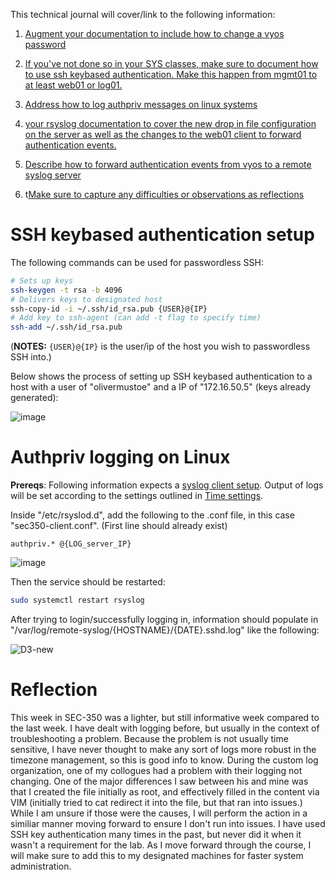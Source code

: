 This technical journal will cover/link to the following information:

1. [Augment your documentation to include how to change a vyos password](https://github.com/Oliver-Mustoe/Oliver-Mustoe-Tech-Journal/wiki/Vyos-reference#change-password-for-vyos-user)

2. [If you've not done so in your SYS classes, make sure to document how to use ssh keybased authentication.  Make this happen from mgmt01 to at least web01 or log01.](#ssh-keybased-authentication-setup)

3. [Address how to log authpriv messages on linux systems](#authpriv-logging-on-linux)

4. [your rsyslog documentation to cover the new drop in file configuration on the server as well as the changes to the web01 client to forward authentication events.](https://github.com/Oliver-Mustoe/Oliver-Mustoe-Tech-Journal/wiki/Syslog-reference#configuring-syslog-service-on-logging-client)

5. [Describe how to forward authentication events from vyos to a remote syslog server](https://github.com/Oliver-Mustoe/Oliver-Mustoe-Tech-Journal/wiki/Vyos-reference#forward-authentication-messages-to-rsyslog)

6. t[Make sure to capture any difficulties or observations as reflections](#reflection)

# SSH keybased authentication setup

The following commands can be used for passwordless SSH:

```bash
# Sets up keys
ssh-keygen -t rsa -b 4096
# Delivers keys to designated host
ssh-copy-id -i ~/.ssh/id_rsa.pub {USER}@{IP}
# Add key to ssh-agent (can add -t flag to specify time)
ssh-add ~/.ssh/id_rsa.pub
```

(**NOTES:** `{USER}@{IP}` is the user/ip of the host you wish to passwordless SSH into.)

Below shows the process of setting up SSH keybased authentication to a host with a user of "olivermustoe" and a IP of "172.16.50.5" (keys already generated):

![image](https://user-images.githubusercontent.com/71083461/214702657-0064d95f-e8df-4e74-9d35-77b25cd5582f.png)

# Authpriv logging on Linux

**Prereqs**: Following information expects a [syslog client setup](https://github.com/Oliver-Mustoe/Oliver-Mustoe-Tech-Journal/wiki/Syslog-reference#configuring-syslog-service-on-logging-client). Output of logs will be set according to the settings outlined in [Time settings](https://github.com/Oliver-Mustoe/Oliver-Mustoe-Tech-Journal/wiki/Time-settings).

Inside "/etc/rsyslod.d", add the following to the .conf file, in this case "sec350-client.conf". (First line should already exist)

```
authpriv.* @{LOG_server_IP}
```

![image](https://user-images.githubusercontent.com/71083461/214685204-580be8ee-e2ba-433a-8489-a34a680737e0.png)  

Then the service should be restarted:

```bash
sudo systemctl restart rsyslog
```

After trying to login/successfully logging in, information should populate in "/var/log/remote-syslog/{HOSTNAME}/{DATE}.sshd.log" like the following:

![D3-new](https://user-images.githubusercontent.com/71083461/214685555-4bc59aca-ae3d-4d6e-b12b-8a7def74feec.PNG)

# Reflection

This week in SEC-350 was a lighter, but still informative week compared to the last week. I have dealt with logging before, but usually in the context of troubleshooting a problem. Because the problem is not usually time sensitive, I have never thought to make any sort of logs more robust in the timezone management, so this is good info to know. During the custom log organization, one of my collogues had a problem with their logging not changing. One of the major differences I saw between his and mine was that I created the file initially as root, and effectively filled in the content via VIM (initially tried to cat redirect it into the file, but that ran into issues.) While I am unsure if those were the causes, I will perform the action in a similiar manner moving forward to ensure I don't run into issues. I have used SSH key authentication many times in the past, but never did it when it wasn't a requirement for the lab. As I move forward through the course, I will make sure to add this to my designated machines for faster system administration.
